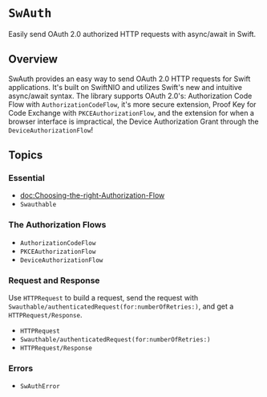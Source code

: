 # ``SwAuth``

Easily send OAuth 2.0 authorized HTTP requests with async/await in Swift.

## Overview

SwAuth provides an easy way to send OAuth 2.0 HTTP requests for Swift applications. It's built on SwiftNIO and utilizes Swift's new and intuitive async/await syntax. The library supports OAuth 2.0's: Authorization Code Flow with ``AuthorizationCodeFlow``, it's more secure extension, Proof Key for Code Exchange with ``PKCEAuthorizationFlow``, and the extension for when a browser interface is impractical, the Device Authorization Grant through the ``DeviceAuthorizationFlow``!

## Topics

### Essential

- <doc:Choosing-the-right-Authorization-Flow>
- ``Swauthable``

### The Authorization Flows

- ``AuthorizationCodeFlow``
- ``PKCEAuthorizationFlow``
- ``DeviceAuthorizationFlow``

### Request and Response

Use ``HTTPRequest`` to build a request, send the request with ``Swauthable/authenticatedRequest(for:numberOfRetries:)``, and get a ``HTTPRequest/Response``.

- ``HTTPRequest``
- ``Swauthable/authenticatedRequest(for:numberOfRetries:)``
- ``HTTPRequest/Response``

### Errors

- ``SwAuthError``
